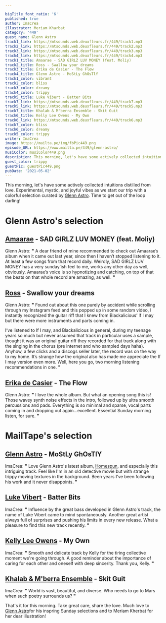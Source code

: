 ```yaml
---

bigTitle_font_ratio: '6'
published: true
author: ImaCrea
illustrator: Meriam Kharbat
category: '449'
guest_name: Glenn Astro
track1_link: https://mtsounds.web.deuxfleurs.fr/449/track1.mp3
track2_link: https://mtsounds.web.deuxfleurs.fr/449/track2.mp3
track3_link: https://mtsounds.web.deuxfleurs.fr/449/track3.mp3
track4_link: https://mtsounds.web.deuxfleurs.fr/449/track4.mp3
track1_title: Amaarae - SAD GIRLZ LUV MONEY (feat. Moliy)
track2_title: Ross - Swallow your dreams
track3_title: Erika de Casier - The Flow
track4_title: Glenn Astro - MoStLy GhOsTlY
track1_color: vibrant
track2_color: bliss
track3_color: dreamy
track4_color: trippy
track5_title: Luke Vibert - Batter Bits
track7_link: https://mtsounds.web.deuxfleurs.fr/449/track7.mp3
track5_link: https://mtsounds.web.deuxfleurs.fr/449/track5.mp3
track7_title: Khalab & M'berra Ensemble - Skit Guit
track6_title: Kelly Lee Owens - My Own
track6_link: https://mtsounds.web.deuxfleurs.fr/449/track6.mp3
track7_color: bliss
track6_color: dreamy
track5_color: trippy
writer: ImaCrea
image: https://mailta.pe/img/fbPic449.png
episode_URL: https://www.mailta.pe/449/glenn-astro/
musiColor: musiColor449.png
description: This morning, let's have some actively collected intuitions distilled from love. Experimental, mystic, and joyful vibes as we start our trip with a colorful selection curated by Glenn Astro. Time to get out of the loop darling!
guest_color: trippy
guestPic: guestPic449.png
pubDate: '2021-05-02'
---
```


This morning, let's have some actively collected intuitions distilled from love. Experimental, mystic, and joyful vibes as we start our trip with a colorful selection curated by [Glenn Astro](https://glennastro.bandcamp.com "Glenn's bandcamp"). Time to get out of the loop darling!



# Glenn Astro's selection

## [Amaarae](https://soundcloud.com/amaarae) - SAD GIRLZ LUV MONEY (feat. Moliy) 
Glenn Astro: **"** A dear friend of mine recommended to check out Amaarae’s album when it came out last year, since then I haven’t stopped listening to it. At least a few songs from that record daily. Weirdly, SAD GIRLZ LUV MONEY has a very sunday’ish feel to me, works any other day as well, obviously. Amaarae’s voice is so hypnotizing and catching, on top of that the beats on that whole record are amazing, as well.  **"** 

## [Ross](https://www.discogs.com/fr/Ross-The-Pit-The-Pendulum/release/1808528) - Swallow your dreams 
Glenn Astro: **"** Found out about this one purely by accident while scrolling through my Instagram feed and this popped up in some random video, I instantly recognized the guitar riff that I knew from Blackalicious’ If I may but there were more instruments and parts coming in. 

I’ve listened to If I may, and Blackalicious in general, during my teenage years so much but never assumed that track in particular uses a sample, thought it was an original guitar riff they recorded for that track along with the singing in the chorus (pre internet and who sampled days haha). Anyhow, a few clicks and a discogs seller later, the record was on the way to my home. It’s strange how the original also has made me appreciate the If I may version even more. Well, here you go, two morning listening recommendations in one. **"** 

## [Erika de Casier](https://erikadecasier.bandcamp.com/) - The Flow 
Glenn Astro: **"** I love the whole album. But what an opening song this is! Those wavey synth noise effects in the intro, followed up by ultra smooth percussions and pads. Everything is so minimal and sparse, vocal parts coming in and dropping out again...excellent. Essential Sunday morning listen, for sure. **"** 

# MailTape's selection

## [Glenn Astro](https://glennastro.bandcamp.com) - MoStLy GhOsTlY
ImaCrea: **"** Love Glenn Astro's latest album, [Homespun](https://glennastro.bandcamp.com/album/homespun), and especially this intriguing track. Feel like I'm in an old detective movie but with strange trippy moving textures in the background. Been years I've been following his work and it never disappoints. **"** 

## [Luke Vibert](https://soundcloud.com/luke-vibert) - Batter Bits
ImaCrea: **"** Influence by the great bass developed in Glenn Astro's track, the name of Luke Vibert came to mind spontaneously. Another great artist always full of surprises and pushing his limits in every new release. What a pleasure to find this new track recently. **"** 

## [Kelly Lee Owens](https://kellyleeowens.bandcamp.com) - My Own
ImaCrea: **"** Smooth and delicate track by Kelly for the tiring collective moment we're going through. A good reminder about the importance of caring for each other and oneself with deep sincerity. Thank you, Kelly. **"** 

## [Khalab & M'berra Ensemble](https://djkhalab.bandcamp.com/album/mberra) - Skit Guit
ImaCrea: **"** World is vast, beautiful, and diverse. Who needs to go to Mars when such poetry surrounds us? **"** 

That's it for this morning. Take great care, share the love. Much love to [Glenn Astro](https://glennastro.bandcamp.com)for his inspring Sunday selections and to Meriam Kherbat for her dear illustration!
